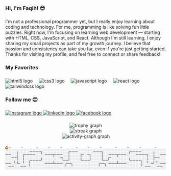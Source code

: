 <h3 align="left">Hi, I'm Faqih! 😎</h3>

###

<p align="left">I'm not a professional programmer yet, but I really enjoy learning about coding and technology. For me, programming is like solving fun little puzzles. Right now, I'm focusing on learning web development — starting with HTML, CSS, JavaScript, and React. Although I'm still learning, I enjoy sharing my small projects as part of my growth journey. I believe that passion and consistency can take you far, even if you're just getting started. Thanks for visiting my profile, and feel free to connect or share feedback!</p>

###

<h3 align="left">My Favorites</h3>

###

<div align="left">
  <img src="https://cdn.jsdelivr.net/gh/devicons/devicon/icons/html5/html5-original.svg" height="40" alt="html5 logo"  />
  <img width="12" />
  <img src="https://cdn.jsdelivr.net/gh/devicons/devicon/icons/css3/css3-original.svg" height="40" alt="css3 logo"  />
  <img width="12" />
  <img src="https://cdn.jsdelivr.net/gh/devicons/devicon/icons/javascript/javascript-original.svg" height="40" alt="javascript logo"  />
  <img width="12" />
  <img src="https://cdn.jsdelivr.net/gh/devicons/devicon/icons/react/react-original.svg" height="40" alt="react logo"  />
  <img width="12" />
  <img src="https://cdn.jsdelivr.net/gh/devicons/devicon/icons/tailwindcss/tailwindcss-original-wordmark.svg" height="40" alt="tailwindcss logo"  />
</div>

###

<h3 align="left">Follow me 😊</h3>

###

<div align="left">
  <a href="https://www.instagram.com/faqih_hsn/" target="_blank">
    <img src="https://raw.githubusercontent.com/maurodesouza/profile-readme-generator/master/src/assets/icons/social/instagram/default.svg" width="52" height="40" alt="instagram logo"  />
  </a>
  <a href="https://www.linkedin.com/in/muhammad-faqih-hasan" target="_blank">
    <img src="https://raw.githubusercontent.com/maurodesouza/profile-readme-generator/master/src/assets/icons/social/linkedin/default.svg" width="52" height="40" alt="linkedin logo"  />
  </a>
  <a href="https://www.facebook.com/mfaqih.hasan/" target="_blank">
    <img src="https://raw.githubusercontent.com/maurodesouza/profile-readme-generator/master/src/assets/icons/social/facebook/default.svg" width="52" height="40" alt="facebook logo"  />
  </a>
</div>

###

<div align="center">
  <img src="https://github-profile-trophy.vercel.app?username=Korenxs27&theme=dracula&column=-1&row=1&margin-w=8&margin-h=8&no-bg=false&no-frame=false&order=4" height="150" alt="trophy graph" /> <br>
  <img src="https://streak-stats.demolab.com?user=Korenxs27&locale=en&mode=daily&theme=dracula&hide_border=false&border_radius=5&order=3" height="150" alt="streak graph" /> <br>
  <img src="https://github-readme-activity-graph.vercel.app/graph?username=Korenxs27&radius=16&theme=react&area=true&order=5" height="300" alt="activity-graph graph"  />
</div>

###

<picture>
  <source media="(prefers-color-scheme: dark)" srcset="https://raw.githubusercontent.com/Korenxs27/Korenxs27/output/pacman-contribution-graph-dark.svg">
  <source media="(prefers-color-scheme: light)" srcset="https://raw.githubusercontent.com/Korenxs27/Korenxs27/output/pacman-contribution-graph.svg">
  <img alt="pacman contribution graph" src="https://raw.githubusercontent.com/Korenxs27/Korenxs27/output/pacman-contribution-graph.svg">
</picture>

###
